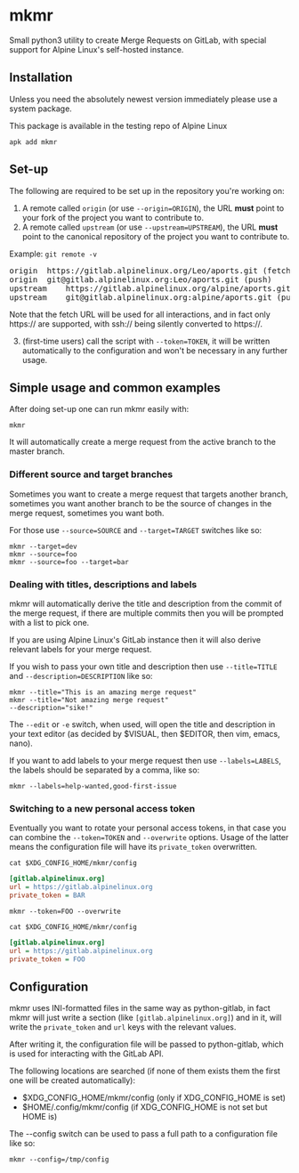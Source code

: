 # mkmr

Small python3 utility to create Merge Requests on GitLab, with special support for Alpine Linux's self-hosted instance.

## Installation

Unless you need the absolutely newest version immediately please use a system package.

This package is available in the testing repo of Alpine Linux

```
apk add mkmr
```

## Set-up

The following are required to be set up in the repository you're working on:

1. A remote called `origin` (or use `--origin=ORIGIN`), the URL **must** point to your fork of the project you want to contribute to.
2. A remote called `upstream` (or use `--upstream=UPSTREAM`), the URL **must** point to the canonical repository of the project you want to contribute to.

Example:
<code>git remote -v</code>
<pre>
origin	https://gitlab.alpinelinux.org/Leo/aports.git (fetch)
origin	git@gitlab.alpinelinux.org:Leo/aports.git (push)
upstream	https://gitlab.alpinelinux.org/alpine/aports.git (fetch)
upstream	git@gitlab.alpinelinux.org:alpine/aports.git (push)
</pre>

Note that the fetch URL will be used for all interactions, and in fact only https:// are supported, with ssh:// being silently converted to https://.

3. (first-time users) call the script with `--token=TOKEN`, it will be written automatically to the configuration and won't be necessary in any further usage.

## Simple usage and common examples

After doing set-up one can run mkmr easily with:

<code>mkmr</code>

It will automatically create a merge request from the active branch to the master branch.

### Different source and target branches

Sometimes you want to create a merge request that targets another branch, sometimes you want another branch to be the source of changes in the merge request, sometimes you want both.

For those use `--source=SOURCE` and `--target=TARGET` switches like so:

<code>mkmr --target=dev</code>  
<code>mkmr --source=foo</code>  
<code>mkmr --source=foo --target=bar</code>  

### Dealing with titles, descriptions and labels

mkmr will automatically derive the title and description from the commit of the merge request, if there are multiple commits then you will be prompted with a list to pick one.

If you are using Alpine Linux's GitLab instance then it will also derive relevant labels for your merge request.

If you wish to pass your own title and description then use `--title=TITLE` and `--description=DESCRIPTION` like so:

<code>mkmr --title="This is an amazing merge request"</code>  
<code>mkmr --title="Not amazing merge request" --description="sike!"</code>  

The `--edit` or `-e` switch, when used, will open the title and description in your text editor (as decided by $VISUAL, then $EDITOR, then vim, emacs, nano).

If you want to add labels to your merge request then use `--labels=LABELS`, the labels should be separated by a comma, like so:

<code>mkmr --labels=help-wanted,good-first-issue</code>

### Switching to a new personal access token

Eventually you want to rotate your personal access tokens, in that case you can
combine the `--token=TOKEN` and `--overwrite` options. Usage of the latter means
the configuration file will have its `private_token` overwritten.

<code>cat $XDG_CONFIG_HOME/mkmr/config</code>  
```ini
[gitlab.alpinelinux.org]
url = https://gitlab.alpinelinux.org
private_token = BAR
```

<code>mkmr --token=FOO --overwrite</code>  

<code>cat $XDG_CONFIG_HOME/mkmr/config</code>  
```ini
[gitlab.alpinelinux.org]
url = https://gitlab.alpinelinux.org
private_token = FOO
```

## Configuration

mkmr uses INI-formatted files in the same way as python-gitlab, in fact mkmr will just write a section (like `[gitlab.alpinelinux.org]`) and in it, will write the `private_token` and `url` keys with the relevant values.

After writing it, the configuration file will be passed to python-gitlab, which is used for interacting with the GitLab API.

The following locations are searched (if none of them exists them the first one will be created automatically):

- $XDG_CONFIG_HOME/mkmr/config (only if XDG_CONFIG_HOME is set)
- $HOME/.config/mkmr/config (if XDG_CONFIG_HOME is not set but HOME is)

The --config switch can be used to pass a full path to a configuration file like so:

<code>mkmr --config=/tmp/config</code>
